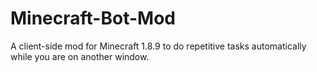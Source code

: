 # Minecraft-Bot-Mod
A client-side mod for Minecraft 1.8.9 to do repetitive tasks automatically while you are on another window.
